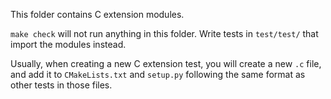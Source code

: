 This folder contains C extension modules.

`make check` will not run anything in this folder. Write tests in `test/test/` that import the modules instead.

Usually, when creating a new C extension test, you will create a new `.c` file, and add it to `CMakeLists.txt` and `setup.py` following the same format as other tests in those files.
